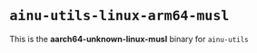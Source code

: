 # `ainu-utils-linux-arm64-musl`

This is the **aarch64-unknown-linux-musl** binary for `ainu-utils`

